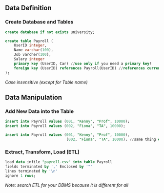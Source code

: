 ## Data Definition

### Create Database and Tables
```SQL
create database if not exists university;

create table Payroll (
	UserID integer,
	Name varchar(100),
	Job varcher(100),
	Salary integer
	primary key (UserID, Car) //use only if you need a primary key!
	foreign key (UserID) references Payroll(UserID) //references current table key with another table "payroll"
);
```

*Case insensitive (except for Table name)*


## Data Manipulation
### Add New Data into the Table
```SQL
insert into Payroll values (001, "Kenny", "Prof", 10000);
insert into Payroll values (002, "Fiona", "TA", 10000);

insert into Payroll values (001, "Kenny", "Prof", 10000),
							(002, "Fiona", "TA", 10000); //same thing except shorter
```

### Extract, Transform, Load (ETL)

```SQL
load data infile "payroll.csv" into table Payroll
fields terminated by ',' Enclosed by '"'
lines terminated by '\n'
ignore 1 rows;
```

*Note: search ETL for your DBMS because it is different for all*